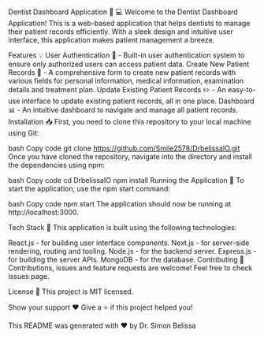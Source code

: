 
Dentist Dashboard Application :tooth: :computer:
Welcome to the Dentist Dashboard Application! This is a web-based application that helps dentists to manage their patient records efficiently. With a sleek design and intuitive user interface, this application makes patient management a breeze.

Features :bulb:
User Authentication :closed_lock_with_key: - Built-in user authentication system to ensure only authorized users can access patient data.
Create New Patient Records :bookmark_tabs: - A comprehensive form to create new patient records with various fields for personal information, medical information, examination details and treatment plan.
Update Existing Patient Records :pencil2: - An easy-to-use interface to update existing patient records, all in one place.
Dashboard :bar_chart: - An intuitive dashboard to navigate and manage all patient records.
Installation :inbox_tray:
First, you need to clone this repository to your local machine using Git:

bash
Copy code
git clone https://github.com/Smile2578/DrbelissaIO.git
Once you have cloned the repository, navigate into the directory and install the dependencies using npm:

bash
Copy code
cd DrbelissaIO
npm install
Running the Application :runner:
To start the application, use the npm start command:

bash
Copy code
npm start
The application should now be running at http://localhost:3000.

Tech Stack :wrench:
This application is built using the following technologies:

React.js - for building user interface components.
Next.js - for server-side rendering, routing and tooling.
Node.js - for the backend server.
Express.js - for building the server APIs.
MongoDB - for the database.
Contributing :handshake:
Contributions, issues and feature requests are welcome! Feel free to check issues page.

License :bookmark:
This project is MIT licensed.

Show your support :heart:
Give a ⭐️ if this project helped you!

This README was generated with ❤️ by Dr. Simon Belissa